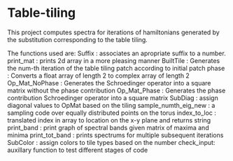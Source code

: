 # Table-tiling
This project computes spectra for iterations of hamiltonians generated by the substitution corresponding to the table tiling.

The functions used are:
    Suffix : associates an apropriate suffix to a number.
    print_mat : prints 2d array in a more pleasing manner
    BuiltTile : Generates the num-th iteration of the table tiling patch according to initial patch
    phase : Converts a float array of length 2 to complex array of length 2
    Op_Mat_NoPhase : Generates the Schroedinger operator into a square matrix without the phase contribution
    Op_Mat_Phase : Generates the phase contribution Schroedinger operator into a square matrix
    SubDiag : assign diagonal values to OpMat based on the tiling
    sample_numth_eig_new : a sampling code over equally distributed points on the torus
    index_to_loc : translated index in array to location on the x-y plane and returns string
    print_band : print graph of spectral bands given matrix of maxima and minima
    print_tot_band : prints spectrums for multiple subsequent iterations
    SubColor : assign colors to tile types based on the number
    check_input: auxillary function to test different stages of code
    
    
